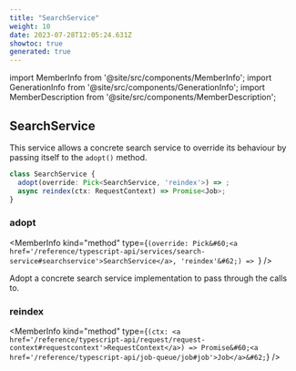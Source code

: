 ```yaml
---
title: "SearchService"
weight: 10
date: 2023-07-28T12:05:24.631Z
showtoc: true
generated: true
---
```

<!-- This file was generated from the Vendure source. Do not modify. Instead, re-run the "docs:build" script -->
import MemberInfo from '@site/src/components/MemberInfo';
import GenerationInfo from '@site/src/components/GenerationInfo';
import MemberDescription from '@site/src/components/MemberDescription';


## SearchService

<GenerationInfo sourceFile="packages/core/src/service/services/search.service.ts" sourceLine="15" packageName="@vendure/core" />

This service allows a concrete search service to override its behaviour
by passing itself to the `adopt()` method.

```ts title="Signature"
class SearchService {
  adopt(override: Pick<SearchService, 'reindex'>) => ;
  async reindex(ctx: RequestContext) => Promise<Job>;
}
```

<div className="members-wrapper">

### adopt

<MemberInfo kind="method" type={`(override: Pick&#60;<a href='/reference/typescript-api/services/search-service#searchservice'>SearchService</a>, 'reindex'&#62;) => `}   />

Adopt a concrete search service implementation to pass through the
calls to.
### reindex

<MemberInfo kind="method" type={`(ctx: <a href='/reference/typescript-api/request/request-context#requestcontext'>RequestContext</a>) => Promise&#60;<a href='/reference/typescript-api/job-queue/job#job'>Job</a>&#62;`}   />




</div>
